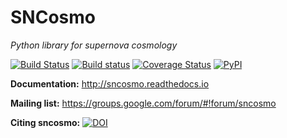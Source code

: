 SNCosmo
=======

_Python library for supernova cosmology_

[![Build Status](https://img.shields.io/travis/sncosmo/sncosmo.svg?style=flat-square&label=linux)](https://travis-ci.org/sncosmo/sncosmo)
[![Build status](https://img.shields.io/appveyor/ci/kbarbary/sncosmo.svg?style=flat-square&label=windows)](https://ci.appveyor.com/project/kbarbary/sncosmo/branch/master)
[![Coverage Status](http://img.shields.io/coveralls/sncosmo/sncosmo.svg?style=flat-square)](https://coveralls.io/r/sncosmo/sncosmo?branch=master)
[![PyPI](https://img.shields.io/pypi/v/sncosmo.svg?style=flat-square)](https://pypi.python.org/pypi/sncosmo)

**Documentation:** http://sncosmo.readthedocs.io

**Mailing list:** https://groups.google.com/forum/#!forum/sncosmo

**Citing sncosmo:** [![DOI](https://zenodo.org/badge/DOI/10.5281/zenodo.168220.svg)](https://doi.org/10.5281/zenodo.168220)
